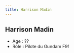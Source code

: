 ```yaml
---
title: Harrison Madin
---
```


Harrison Madin
--------------


- Age : ??  
- Rôle : Pilote du Gundam F91

